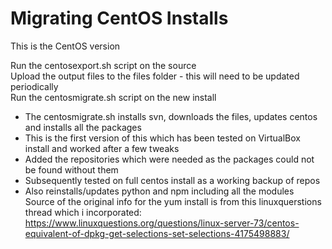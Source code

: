 # Migrating CentOS Installs
This is the CentOS version

Run the centosexport.sh script on the source\
Upload the output files to the files folder - this will need to be updated periodically\
Run the centosmigrate.sh script on the new install
- The centosmigrate.sh installs svn, downloads the files, updates centos and installs all the packages
- This is the first version of this which has been tested on VirtualBox install and worked after a few tweaks
- Added the repositories which were needed as the packages could not be found without them
- Subsequently tested on full centos install as a working backup of repos
- Also reinstalls/updates python and npm including all the modules\
Source of the original info for the yum install is from this linuxquerstions thread which i incorporated:\
https://www.linuxquestions.org/questions/linux-server-73/centos-equivalent-of-dpkg-get-selections-set-selections-4175498883/
